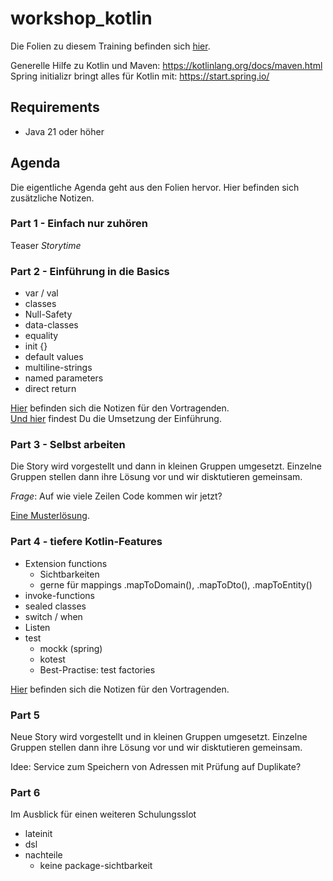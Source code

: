 # workshop_kotlin

Die Folien zu diesem Training befinden sich [hier](misc/folien.pdf).

Generelle Hilfe zu Kotlin und Maven: https://kotlinlang.org/docs/maven.html  
Spring initializr bringt alles für Kotlin mit: https://start.spring.io/

## Requirements
* Java 21 oder höher

## Agenda

Die eigentliche Agenda geht aus den Folien hervor. Hier befinden sich
zusätzliche Notizen.

### Part 1 - Einfach nur zuhören

Teaser _Storytime_

### Part 2 - Einführung in die Basics

* var / val
* classes
* Null-Safety
* data-classes
* equality
* init {}
* default values
* multiline-strings
* named parameters
* direct return

[Hier](misc/script_part1_einführung.md) befinden sich die Notizen für den Vortragenden.  
[Und hier](src/main/kotlin/de/larmic/workshop/kotlin/script/part1/Person.kt) findest
Du die Umsetzung der Einführung.

### Part 3 - Selbst arbeiten

Die Story wird vorgestellt und dann in kleinen Gruppen umgesetzt.
Einzelne Gruppen stellen dann ihre Lösung vor und wir disktutieren gemeinsam.

*Frage*: Auf wie viele Zeilen Code kommen wir jetzt?

[Eine Musterlösung](src/main/kotlin/de/larmic/workshop/kotlin/muster/part1/Address.kt).  

### Part 4 - tiefere Kotlin-Features

* Extension functions
  * Sichtbarkeiten
  * gerne für mappings .mapToDomain(), .mapToDto(), .mapToEntity()
* invoke-functions
* sealed classes
* switch / when
* Listen
* test
  * mockk (spring)
  * kotest
  * Best-Practise: test factories

[Hier](misc/script_part4_deeper.md) befinden sich die Notizen für den Vortragenden.

### Part 5

Neue Story wird vorgestellt und in kleinen Gruppen umgesetzt.
Einzelne Gruppen stellen dann ihre Lösung vor und wir disktutieren gemeinsam.

Idee: Service zum Speichern von Adressen mit Prüfung auf Duplikate?

### Part 6

Im Ausblick für einen weiteren Schulungsslot
* lateinit
* dsl
* nachteile
  * keine package-sichtbarkeit